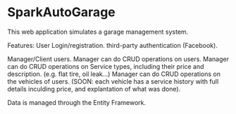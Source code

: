 # SparkAutoGarage

This web application simulates a garage management system.

Features:
User Login/registration.
third-party authentication (Facebook).

Manager/Client  users.
Manager can do CRUD operations on users.
Manager can do CRUD operations on Service types, including their price and description. (e.g. flat tire, oil leak...)
Manager can do CRUD operations on the vehicles of users. (SOON: each vehicle has a service history with full details inculding price, and explantation of what was done).

Data is managed through the Entity Framework. 
